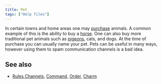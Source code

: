 ```yaml
---
title: Pet
tags: ["Help files"]
---
```

In certain towns and home areas one may [purchase](buy "wikilink")
animals. A common example of this is the ability to buy a
[horse](horse "wikilink"). One can also buy more traditional pet animals
such as [pigeons](pigeon "wikilink"), cats, and dogs. At the time of
purchase you can usually name your pet. Pets can be useful in many ways,
however using them to spam communication channels is a bad idea.

## See also

- [Rules Channels](Rules_Channels "wikilink"),
  [Command](Command "wikilink"), [Order](Order "wikilink"),
  [Charm](Charm "wikilink")
